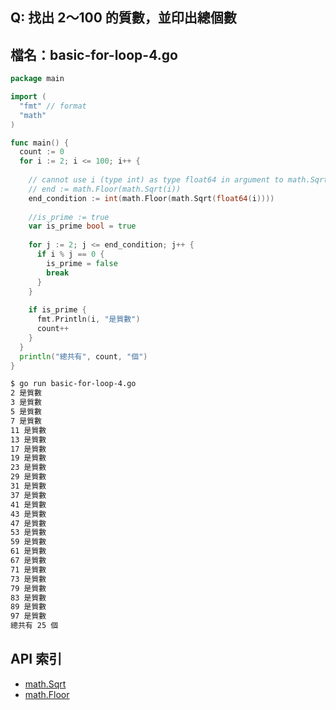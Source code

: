 ## Q: 找出 2～100 的質數，並印出總個數

## 檔名：basic-for-loop-4.go 
```go
package main

import (
  "fmt" // format
  "math"
)

func main() {
  count := 0
  for i := 2; i <= 100; i++ {
    
    // cannot use i (type int) as type float64 in argument to math.Sqrt
    // end := math.Floor(math.Sqrt(i))
    end_condition := int(math.Floor(math.Sqrt(float64(i))))
    
    //is_prime := true
    var is_prime bool = true
    
    for j := 2; j <= end_condition; j++ {
      if i % j == 0 {
        is_prime = false
        break
      }
    }
    
    if is_prime {
      fmt.Println(i, "是質數")
      count++
    }
  }
  println("總共有", count, "個")
}
```

```bash
$ go run basic-for-loop-4.go 
2 是質數
3 是質數
5 是質數
7 是質數
11 是質數
13 是質數
17 是質數
19 是質數
23 是質數
29 是質數
31 是質數
37 是質數
41 是質數
43 是質數
47 是質數
53 是質數
59 是質數
61 是質數
67 是質數
71 是質數
73 是質數
79 是質數
83 是質數
89 是質數
97 是質數
總共有 25 個
```

## API 索引
- [math.Sqrt](https://golang.org/pkg/math/#Sqrt)
- [math.Floor](https://golang.org/pkg/math/#Floor)
